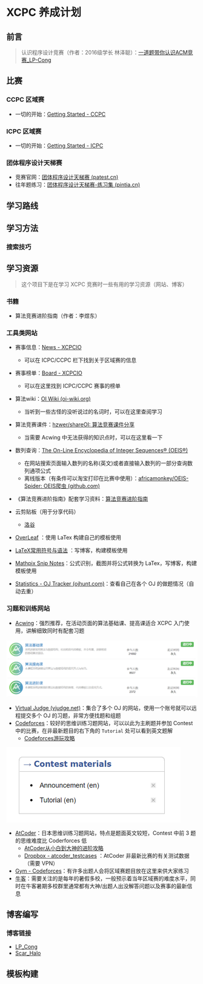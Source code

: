 # XCPC 养成计划

## 前言

> 认识程序设计竞赛（作者：2016级学长 林泽聪）：[一道题带你认识ACM竞赛_LP-Cong](https://lpcong.blog.csdn.net/article/details/77887804)

## 比赛

### CCPC 区域赛

- 一切的开始：[Getting Started - CCPC](https://xcpcio.com/info/ccpc/)

### ICPC 区域赛

- 一切的开始：[Getting Started - ICPC](https://xcpcio.com/info/icpc/)

### 团体程序设计天梯赛

- 竞赛官网：[团体程序设计天梯赛 (patest.cn)](https://gplt.patest.cn/regulation)
- 往年题练习：[团体程序设计天梯赛-练习集 (pintia.cn)](https://pintia.cn/problem-sets/994805046380707840/problems/type/7)

## 学习路线

## 学习方法

### 搜索技巧

## 学习资源

> 这个项目下是在学习 XCPC 竞赛时一些有用的学习资源（网站、博客）

### 书籍

- 算法竞赛进阶指南（作者：李煜东）

### 工具类网站

- 赛事信息：[News - XCPCIO](https://xcpcio.com/)
  - 可以在 ICPC/CCPC 栏下找到关于区域赛的信息
- 赛事榜单：[Board - XCPCIO](https://board.xcpcio.com/)
  - 可以在这里找到  ICPC/CCPC 赛事的榜单

- 算法wiki：[OI Wiki (oi-wiki.org)](https://oi-wiki.org/)
  - 当听到一些古怪的没听说过的名词时，可以在这里查阅学习

- 算法竞赛课件：[hzwer/shareOI: 算法竞赛课件分享](https://github.com/hzwer/shareOI)
  - 当需要 Acwing 中无法获得的知识点时，可以在这里看一下

- 数列查询：[The On-Line Encyclopedia of Integer Sequences® (OEIS®)](http://oeis.org/)
  - 在网站搜索页面输入数列的名称(英文)或者直接输入数列的一部分查询数列通项公式
  - 离线版本（有条件可以淘宝打印在比赛中使用）：[africamonkey/OEIS-Spider: OEIS爬虫 (github.com)](https://github.com/africamonkey/OEIS-Spider)

- 《算法竞赛进阶指南》配套学习资料：[算法竞赛进阶指南](https://active.clewm.net/BR0hXu?qrurl=http://c3.clewm.net/BR0hXu&gtype=1&key=8bfd1166d5264ea7c3989515e774cd74ac84871282)
- 云剪贴板（用于分享代码）
  - [洛谷](https://www.luogu.com.cn/paste)

- [OverLeaf](https://cn.overleaf.com/) ：使用 LaTex 构建自己的模板使用
- [LaTeX常用符号与语法](https://blog.csdn.net/ShadyPi/article/details/83049219) ：写博客，构建模板使用
- [Mathpix Snip Notes](https://mathpix.com/)：公式识别，截图并将公式转换为 LaTex，写博客，构建模板使用
- [Statistics - OJ Tracker (ojhunt.com)](https://ojhunt.com/statistics)：查看自己在各个 OJ 的做题情况（自动去重）

### 习题和训练网站

- [Acwing](https://www.acwing.com/)：强烈推荐，在活动页面的算法基础课、提高课适合 XCPC 入门使用，讲解细致同时有配套习题

![image-20211219143301393](README.assets/image-20211219143301393.png)

- [Virtual Judge (vjudge.net)](https://vjudge.net/)：集合了多个 OJ 的网站，使用一个账号就可以远程提交多个 OJ 的习题，非常方便找题和组题
- [Codeforces](https://codeforces.com/)：较好的思维训练习题网站，可以以此为主刷题并参加 Contest 中的比赛，在非最新题目的右下角的 `Tutorial`  处可以看到英文题解
  - [Codeforces游玩攻略](https://www.luogu.com.cn/blog/ezoixx130/codeforces-tutorial)

![image-20211219144601380](README.assets/image-20211219144601380.png)

- [AtCoder](https://atcoder.jp/)：日本思维训练习题网站，特点是题面英文较短，Contest 中前 3 题的思维难度比 Coderforces 低
  - [AtCoder从小白到大神的进阶攻略](https://www.luogu.com.cn/blog/LHYLHY/AtCoder)
  - [Dropbox - atcoder_testcases](https://www.dropbox.com/sh/nx3tnilzqz7df8a/AAAYlTq2tiEHl5hsESw6-yfLa?dl=0) ：AtCoder 非最新比赛的有关测试数据（需要 VPN）
- [Gym - Codeforces](https://codeforces.com/gyms)：有许多出题人会将区域赛题目放在这里来供大家练习
- [牛客](https://ac.nowcoder.com/acm/home)：需要关注的是每年的暑假多校，一般预示着当年区域赛的难度水平，同时在牛客暑期多校群里通常都有大神/出题人出没解答问题以及赛事的最新信息



## 博客编写

### 博客链接

- [LP_Cong](https://lpcong.blog.csdn.net/)
- [Scar_Halo](https://blog.csdn.net/Scar_Halo)

## 模板构建